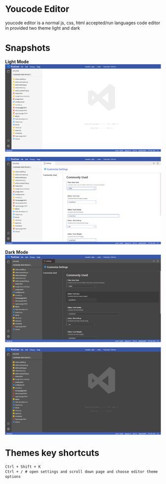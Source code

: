 # Youcode Editor
youcode editor is a normal js, css, html accepted/run languages code editor in provided two theme light and dark

# Snapshots
**Light Mode**
![YC snap](./snapshot/snap1.png)

![YC snap](./snapshot/snap2.png)

**Dark Mode**
![YC snap](./snapshot/snap3.png)

![YC snap](./snapshot/snap4.png)


# Themes key shortcuts 
```
Ctrl + Shift + K
Ctrl + / # open settings and scroll down page and choose editor theme options
```
